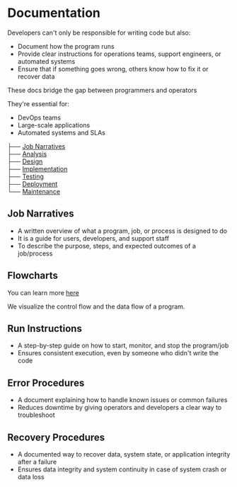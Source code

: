 # Documentation

Developers can't only be responsible for writing code but also:
- Document how the program runs
- Provide clear instructions for operations teams, support engineers, or automated systems
- Ensure that if something goes wrong, others know how to fix it or recover data

These docs bridge the gap between programmers and operators

They're essential for:

- DevOps teams
- Large-scale applications
- Automated systems and SLAs

├── [Job Narratives](#job-narratives)  
├── [Analysis](#2-requirements-analysis)  
├── [Design](#3-design)  
├── [Implementation](#4-implementation--coding--development)  
├── [Testing](#5-testing)   
├── [Deployment](#6-deployment)  
└── [Maintenance](#7-maintenance)


## Job Narratives
- A written overview of what a program, job, or process is designed to do
- It is a guide for users, developers, and support staff
- To describe the purpose, steps, and expected outcomes of a job/process

## Flowcharts

You can learn more [here](<Flowchart.md>)

We visualize the control flow and the data flow of a program.

## Run Instructions 

- A step-by-step guide on how to start, monitor, and stop the program/job
- Ensures consistent execution, even by someone who didn't write the code

## Error Procedures

- A document explaining how to handle known issues or common failures
- Reduces downtime by giving operators and developers a clear way to troubleshoot

## Recovery Procedures

- A documented way to recover data, system state, or application integrity after a failure
- Ensures data integrity and system continuity in case of system crash or data loss


